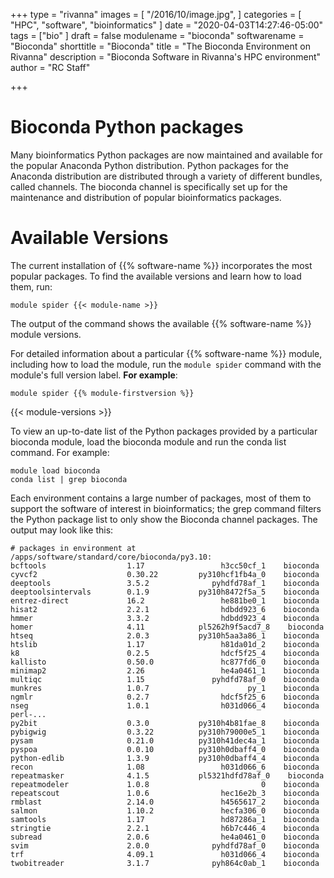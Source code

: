 +++
type = "rivanna"
images = [
  "/2016/10/image.jpg",
]
categories = [
  "HPC",
  "software",
  "bioinformatics"
]
date = "2020-04-03T14:27:46-05:00"
tags = ["bio"
]
draft = false
modulename = "bioconda"
softwarename = "Bioconda"
shorttitle = "Bioconda"
title = "The Bioconda Environment on Rivanna"
description = "Bioconda Software in Rivanna's HPC environment"
author = "RC Staff"

+++

# Bioconda Python packages

Many bioinformatics Python packages are now maintained and available for the popular Anaconda Python distribution. Python packages for the Anaconda distribution are distributed through a variety of different bundles, called channels. The bioconda channel is specifically set up for the maintenance and distribution of popular bioinformatics packages.

# Available Versions
The current installation of {{% software-name %}} incorporates the most popular packages. To find the available versions and learn how to load them, run:

```
module spider {{< module-name >}}
```

The output of the command shows the available {{% software-name %}} module versions.

For detailed information about a particular {{% software-name %}} module, including how to load the module, run the `module spider` command with the module's full version label. __For example__:
```
module spider {{% module-firstversion %}}
```

{{< module-versions >}}

To view an up-to-date list of the Python packages provided by a particular bioconda module, load the bioconda module and run the conda list command. For example:
```
module load bioconda
conda list | grep bioconda
```
Each environment contains a large number of packages, most of them to support the software of interest in bioinformatics; the grep command filters the Python package list to only show the Bioconda channel packages. The output may look like this:

```
# packages in environment at /apps/software/standard/core/bioconda/py3.10:
bcftools                  1.17                 h3cc50cf_1    bioconda
cyvcf2                    0.30.22         py310hcf1fb4a_0    bioconda
deeptools                 3.5.2              pyhdfd78af_1    bioconda
deeptoolsintervals        0.1.9           py310h8472f5a_5    bioconda
entrez-direct             16.2                 he881be0_1    bioconda
hisat2                    2.2.1                hdbdd923_6    bioconda
hmmer                     3.3.2                hdbdd923_4    bioconda
homer                     4.11            pl5262h9f5acd7_8    bioconda
htseq                     2.0.3           py310h5aa3a86_1    bioconda
htslib                    1.17                 h81da01d_2    bioconda
k8                        0.2.5                hdcf5f25_4    bioconda
kallisto                  0.50.0               hc877fd6_0    bioconda
minimap2                  2.26                 he4a0461_1    bioconda
multiqc                   1.15               pyhdfd78af_0    bioconda
munkres                   1.0.7                      py_1    bioconda
ngmlr                     0.2.7                hdcf5f25_6    bioconda
nseg                      1.0.1                h031d066_4    bioconda
perl-...
py2bit                    0.3.0           py310h4b81fae_8    bioconda
pybigwig                  0.3.22          py310h79000e5_1    bioconda
pysam                     0.21.0          py310h41dec4a_1    bioconda
pyspoa                    0.0.10          py310h0dbaff4_0    bioconda
python-edlib              1.3.9           py310h0dbaff4_4    bioconda
recon                     1.08                 h031d066_6    bioconda
repeatmasker              4.1.5           pl5321hdfd78af_0    bioconda
repeatmodeler             1.0.8                         0    bioconda
repeatscout               1.0.6                hec16e2b_3    bioconda
rmblast                   2.14.0               h4565617_2    bioconda
salmon                    1.10.2               hecfa306_0    bioconda
samtools                  1.17                 hd87286a_1    bioconda
stringtie                 2.2.1                h6b7c446_4    bioconda
subread                   2.0.6                he4a0461_0    bioconda
svim                      2.0.0              pyhdfd78af_0    bioconda
trf                       4.09.1               h031d066_4    bioconda
twobitreader              3.1.7              pyh864c0ab_1    bioconda
```

